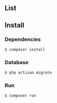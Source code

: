 ## List

## Install

### Dependencies

```sh
$ composer install
```
### Database
 
```sh
$ php artisan migrate
```
### Run

```sh
$ composer run
```